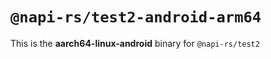 # `@napi-rs/test2-android-arm64`

This is the **aarch64-linux-android** binary for `@napi-rs/test2`
